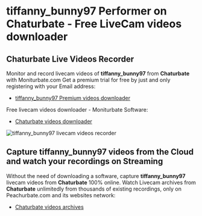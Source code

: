 # tiffanny_bunny97 Performer on Chaturbate - Free LiveCam videos downloader

## Chaturbate Live Videos Recorder

Monitor and record livecam videos of **tiffanny_bunny97** from **Chaturbate** with Moniturbate.com
Get a premium trial for free by just and only registering with your Email address:
* [tiffanny_bunny97 Premium videos downloader](https://moniturbate.com/request-demo-licence-key.html)

Free livecam videos downloader - Moniturbate Software:
* [Chaturbate videos downloader](https://moniturbate.com/moniturbate-download-software.html)

![tiffanny_bunny97 livecam videos recorder](https://peachurnet.com/templates/moniturbate-software.png)


## Capture tiffanny_bunny97 videos from the Cloud and watch your recordings on Streaming

Without the need of downloading a software, capture **tiffanny_bunny97** livecam videos from **Chaturbate** 100% online.
Watch Livecam archives from **Chaturbate** unlimitedly from thousands of existing recordings, only on Peachurbate.com and its websites network:
* [Chaturbate videos archives](https://peachurnet.com/)